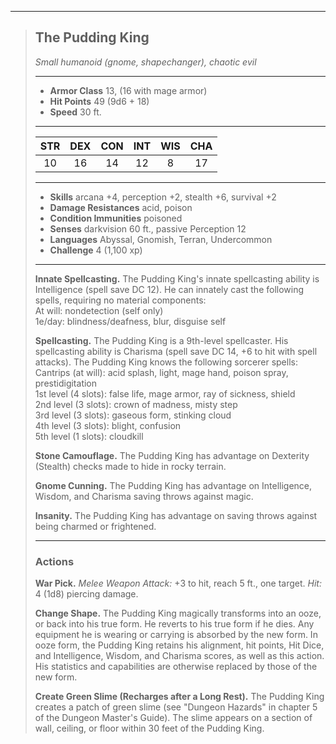***
> ## The Pudding King
> *Small humanoid (gnome, shapechanger), chaotic evil*
> 
> ***
> 
> - **Armor Class** 13, (16 with mage armor)
> - **Hit Points** 49 (9d6 + 18)
> - **Speed** 30 ft.
> 
> ***
> 
> |STR|DEX|CON|INT|WIS|CHA|
> |:---:|:---:|:---:|:---:|:---:|:---:|
> |10|16|14|12|8|17|
> 
> ***
> 
> - **Skills** arcana +4, perception +2, stealth +6, survival +2
> - **Damage Resistances** acid, poison
> - **Condition Immunities** poisoned
> - **Senses** darkvision 60 ft., passive Perception 12
> - **Languages** Abyssal, Gnomish, Terran, Undercommon
> - **Challenge** 4 (1,100 xp)
> 
> ***
> 
> **Innate Spellcasting.** The Pudding King's innate spellcasting ability is Intelligence (spell save DC 12). He can innately cast the following spells, requiring no material components:  
> At will: nondetection (self only)  
> 1e/day: blindness/deafness, blur, disguise self
> 
> **Spellcasting.** The Pudding King is a 9th-level spellcaster. His spellcasting ability is Charisma (spell save DC 14, +6 to hit with spell attacks). The Pudding King knows the following sorcerer spells:  
> Cantrips (at will): acid splash, light, mage hand, poison spray, prestidigitation  
> 1st level (4 slots): false life, mage armor, ray of sickness, shield  
> 2nd level (3 slots): crown of madness, misty step  
> 3rd level (3 slots): gaseous form, stinking cloud  
> 4th level (3 slots): blight, confusion  
> 5th level (1 slots): cloudkill
> 
> **Stone Camouflage.** The Pudding King has advantage on Dexterity (Stealth) checks made to hide in rocky terrain.
> 
> **Gnome Cunning.** The Pudding King has advantage on Intelligence, Wisdom, and Charisma saving throws against magic.
> 
> **Insanity.** The Pudding King has advantage on saving throws against being charmed or frightened.
> 
> ***
> 
> ### Actions
> **War Pick.** *Melee Weapon Attack:* +3 to hit, reach 5 ft., one target. *Hit:* 4 (1d8) piercing damage.
> 
> **Change Shape.** The Pudding King magically transforms into an ooze, or back into his true form. He reverts to his true form if he dies. Any equipment he is wearing or carrying is absorbed by the new form. In ooze form, the Pudding King retains his alignment, hit points, Hit Dice, and Intelligence, Wisdom, and Charisma scores, as well as this action. His statistics and capabilities are otherwise replaced by those of the new form.
> 
> **Create Green Slime (Recharges after a Long Rest).** The Pudding King creates a patch of green slime (see "Dungeon Hazards" in chapter 5 of the Dungeon Master's Guide). The slime appears on a section of wall, ceiling, or floor within 30 feet of the Pudding King.